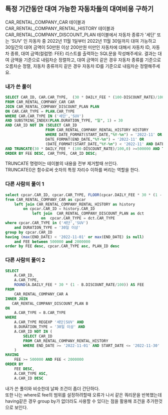 ## 특정 기간동안 대여 가능한 자동차들의 대여비용 구하기
  
CAR_RENTAL_COMPANY_CAR 테이블과 CAR_RENTAL_COMPANY_RENTAL_HISTORY 테이블과 CAR_RENTAL_COMPANY_DISCOUNT_PLAN 테이블에서 자동차 종류가 '세단' 또는 'SUV' 인 자동차 중 2022년 11월 1일부터 2022년 11월 30일까지 대여 가능하고 30일간의 대여 금액이 50만원 이상 200만원 미만인 자동차에 대해서 자동차 ID, 자동차 종류, 대여 금액(컬럼명: FEE) 리스트를 출력하는 SQL문을 작성해주세요. 결과는 대여 금액을 기준으로 내림차순 정렬하고, 대여 금액이 같은 경우 자동차 종류를 기준으로 오름차순 정렬, 자동차 종류까지 같은 경우 자동차 ID를 기준으로 내림차순 정렬해주세요.

### 내가 쓴 풀이  
~~~sql
SELECT CAR_ID, CAR.CAR_TYPE,  (30 * DAILY_FEE * (100-DISCOUNT_RATE)/100, 0) AS FEE
FROM CAR_RENTAL_COMPANY_CAR CAR 
JOIN CAR_RENTAL_COMPANY_DISCOUNT_PLAN PLAN 
ON CAR.CAR_TYPE = PLAN.CAR_TYPE
WHERE CAR.CAR_TYPE IN ('세단','SUV') 
AND SUBSTRING_INDEX(PLAN.DURATION_TYPE, "일", 1) = 30
AND CAR_ID NOT IN (SELECT CAR_ID
                  FROM CAR_RENTAL_COMPANY_RENTAL_HISTORY HISTORY
                  WHERE DATE_FORMAT(START_DATE,"%Y-%m") = '2022-11' OR
                  DATE_FORMAT(END_DATE,"%Y-%m") = '2022-11' OR
                  (DATE_FORMAT(START_DATE,"%Y-%m") < '2022-11' AND DATE_FORMAT(END_DATE,"%Y-%m") > '2022-11'))
AND TRUNCATE(30 * DAILY_FEE * (100-DISCOUNT_RATE)/100,0) >=500000 AND TRUNCATE(30 * DAILY_FEE * (100-DISCOUNT_RATE)/100,0) <2000000
ORDER BY FEE DESC, CAR_TYPE, CAR_ID DESC;
~~~

TRUNCATE 명령어는 테이블의 내용을 전부 제거할때 쓰인다.  
TRUNCATE()은 함수로써 숫자의 특정 자리수 이하를 버리는 역할을 한다.  


### 다른 사람의 풀이 1   
~~~sql
select cpcar.CAR_ID, cpcar.CAR_TYPE, FLOOR(cpcar.DAILY_FEE * 30 * (1 - DISCOUNT_RATE * 0.01)) as FEE
from CAR_RENTAL_COMPANY_CAR as cpcar
    left join CAR_RENTAL_COMPANY_RENTAL_HISTORY as history
        on cpcar.CAR_ID = history.CAR_ID
            left join  CAR_RENTAL_COMPANY_DISCOUNT_PLAN as dct
                on  cpcar.CAR_TYPE = dct.CAR_TYPE
where cpcar.CAR_TYPE in ('세단','SUV') 
    and DURATION_TYPE = '30일 이상' 
group by cpcar.CAR_ID
having (max(END_DATE) < '2022-11-01' or max(END_DATE) is null) 
    and FEE between 500000 and 2000000
order by FEE desc, cpcar.CAR_TYPE asc, PLAN_ID desc
~~~


### 다른 사람의 풀이 2  
~~~sql
SELECT
    A.CAR_ID,
    A.CAR_TYPE,
    ROUND(A.DAILY_FEE * 30 * (1 - B.DISCOUNT_RATE/100)) AS FEE
FROM
    CAR_RENTAL_COMPANY_CAR A
INNER JOIN
   CAR_RENTAL_COMPANY_DISCOUNT_PLAN B 
ON
    A.CAR_TYPE = B.CAR_TYPE
WHERE
    A.CAR_TYPE REGEXP '세단|SUV' AND
    B.DURATION_TYPE = '30일 이상' AND
    A.CAR_ID NOT IN (
        SELECT CAR_ID
        FROM CAR_RENTAL_COMPANY_RENTAL_HISTORY
        WHERE END_DATE >= '2022-11-01' AND START_DATE <= '2022-11-30'
    )
HAVING 
    FEE >= 500000 AND FEE < 2000000
ORDER BY
    FEE DESC, 
    A.CAR_TYPE ASC, 
    A.CAR_ID DESC
~~~

내가 쓴 풀이와 비슷한데 날짜 조건이 좀더 간단하다.  
또한 나는 where로 fee의 범위를 설정하려할때 오류가 나서 같은 쿼리문을 반복했는데  
having같은 경우 group by가 없더라도 사용할 수 있다는 점을 활용해 조건을 추가한것으로 보인다.  